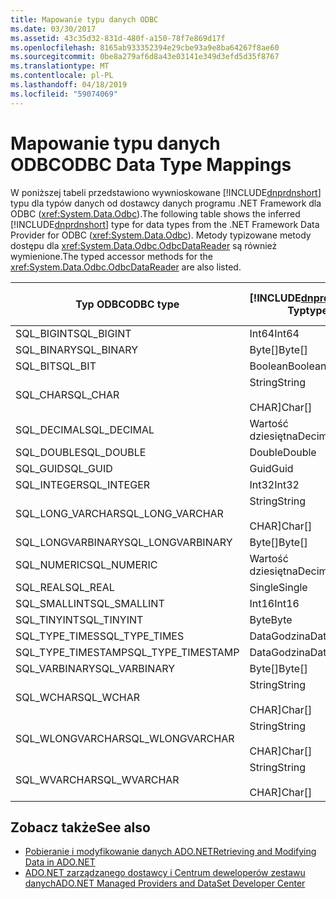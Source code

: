 ```yaml
---
title: Mapowanie typu danych ODBC
ms.date: 03/30/2017
ms.assetid: 43c35d32-831d-480f-a150-78f7e869d17f
ms.openlocfilehash: 8165ab933352394e29cbe93a9e8ba64267f8ae60
ms.sourcegitcommit: 0be8a279af6d8a43e03141e349d3efd5d35f8767
ms.translationtype: MT
ms.contentlocale: pl-PL
ms.lasthandoff: 04/18/2019
ms.locfileid: "59074069"
---
```

# <a name="odbc-data-type-mappings"></a><span data-ttu-id="09d03-102">Mapowanie typu danych ODBC</span><span class="sxs-lookup"><span data-stu-id="09d03-102">ODBC Data Type Mappings</span></span>
<span data-ttu-id="09d03-103">W poniższej tabeli przedstawiono wywnioskowane [!INCLUDE[dnprdnshort](../../../../includes/dnprdnshort-md.md)] typu dla typów danych od dostawcy danych programu .NET Framework dla ODBC (<xref:System.Data.Odbc>).</span><span class="sxs-lookup"><span data-stu-id="09d03-103">The following table shows the inferred [!INCLUDE[dnprdnshort](../../../../includes/dnprdnshort-md.md)] type for data types from the .NET Framework Data Provider for ODBC (<xref:System.Data.Odbc>).</span></span> <span data-ttu-id="09d03-104">Metody typizowane metody dostępu dla <xref:System.Data.Odbc.OdbcDataReader> są również wymienione.</span><span class="sxs-lookup"><span data-stu-id="09d03-104">The typed accessor methods for the <xref:System.Data.Odbc.OdbcDataReader> are also listed.</span></span>  
  
|<span data-ttu-id="09d03-105">Typ ODBC</span><span class="sxs-lookup"><span data-stu-id="09d03-105">ODBC type</span></span>|[!INCLUDE[dnprdnshort](../../../../includes/dnprdnshort-md.md)] <span data-ttu-id="09d03-106">Typ</span><span class="sxs-lookup"><span data-stu-id="09d03-106">type</span></span>|[!INCLUDE[dnprdnshort](../../../../includes/dnprdnshort-md.md)] <span data-ttu-id="09d03-107">typizowane metody dostępu</span><span class="sxs-lookup"><span data-stu-id="09d03-107">typed accessor</span></span>|  
|---------------|----------------------------------------------------------------------|--------------------------------------------------------------------------------|  
|<span data-ttu-id="09d03-108">SQL_BIGINT</span><span class="sxs-lookup"><span data-stu-id="09d03-108">SQL_BIGINT</span></span>|<span data-ttu-id="09d03-109">Int64</span><span class="sxs-lookup"><span data-stu-id="09d03-109">Int64</span></span>|<span data-ttu-id="09d03-110">GetInt64()</span><span class="sxs-lookup"><span data-stu-id="09d03-110">GetInt64()</span></span>|  
|<span data-ttu-id="09d03-111">SQL_BINARY</span><span class="sxs-lookup"><span data-stu-id="09d03-111">SQL_BINARY</span></span>|<span data-ttu-id="09d03-112">Byte[]</span><span class="sxs-lookup"><span data-stu-id="09d03-112">Byte[]</span></span>|<span data-ttu-id="09d03-113">GetBytes()</span><span class="sxs-lookup"><span data-stu-id="09d03-113">GetBytes()</span></span>|  
|<span data-ttu-id="09d03-114">SQL_BIT</span><span class="sxs-lookup"><span data-stu-id="09d03-114">SQL_BIT</span></span>|<span data-ttu-id="09d03-115">Boolean</span><span class="sxs-lookup"><span data-stu-id="09d03-115">Boolean</span></span>|<span data-ttu-id="09d03-116">GetBoolean()</span><span class="sxs-lookup"><span data-stu-id="09d03-116">GetBoolean()</span></span>|  
|<span data-ttu-id="09d03-117">SQL_CHAR</span><span class="sxs-lookup"><span data-stu-id="09d03-117">SQL_CHAR</span></span>|<span data-ttu-id="09d03-118">String</span><span class="sxs-lookup"><span data-stu-id="09d03-118">String</span></span><br /><br /> <span data-ttu-id="09d03-119">CHAR]</span><span class="sxs-lookup"><span data-stu-id="09d03-119">Char[]</span></span>|<span data-ttu-id="09d03-120">GetString()</span><span class="sxs-lookup"><span data-stu-id="09d03-120">GetString()</span></span><br /><br /> <span data-ttu-id="09d03-121">GetChars()</span><span class="sxs-lookup"><span data-stu-id="09d03-121">GetChars()</span></span>|  
|<span data-ttu-id="09d03-122">SQL_DECIMAL</span><span class="sxs-lookup"><span data-stu-id="09d03-122">SQL_DECIMAL</span></span>|<span data-ttu-id="09d03-123">Wartość dziesiętna</span><span class="sxs-lookup"><span data-stu-id="09d03-123">Decimal</span></span>|<span data-ttu-id="09d03-124">GetDecimal()</span><span class="sxs-lookup"><span data-stu-id="09d03-124">GetDecimal()</span></span>|  
|<span data-ttu-id="09d03-125">SQL_DOUBLE</span><span class="sxs-lookup"><span data-stu-id="09d03-125">SQL_DOUBLE</span></span>|<span data-ttu-id="09d03-126">Double</span><span class="sxs-lookup"><span data-stu-id="09d03-126">Double</span></span>|<span data-ttu-id="09d03-127">GetDouble()</span><span class="sxs-lookup"><span data-stu-id="09d03-127">GetDouble()</span></span>|  
|<span data-ttu-id="09d03-128">SQL_GUID</span><span class="sxs-lookup"><span data-stu-id="09d03-128">SQL_GUID</span></span>|<span data-ttu-id="09d03-129">Guid</span><span class="sxs-lookup"><span data-stu-id="09d03-129">Guid</span></span>|<span data-ttu-id="09d03-130">GetGuid()</span><span class="sxs-lookup"><span data-stu-id="09d03-130">GetGuid()</span></span>|  
|<span data-ttu-id="09d03-131">SQL_INTEGER</span><span class="sxs-lookup"><span data-stu-id="09d03-131">SQL_INTEGER</span></span>|<span data-ttu-id="09d03-132">Int32</span><span class="sxs-lookup"><span data-stu-id="09d03-132">Int32</span></span>|<span data-ttu-id="09d03-133">GetInt32()</span><span class="sxs-lookup"><span data-stu-id="09d03-133">GetInt32()</span></span>|  
|<span data-ttu-id="09d03-134">SQL_LONG_VARCHAR</span><span class="sxs-lookup"><span data-stu-id="09d03-134">SQL_LONG_VARCHAR</span></span>|<span data-ttu-id="09d03-135">String</span><span class="sxs-lookup"><span data-stu-id="09d03-135">String</span></span><br /><br /> <span data-ttu-id="09d03-136">CHAR]</span><span class="sxs-lookup"><span data-stu-id="09d03-136">Char[]</span></span>|<span data-ttu-id="09d03-137">GetString()</span><span class="sxs-lookup"><span data-stu-id="09d03-137">GetString()</span></span><br /><br /> <span data-ttu-id="09d03-138">GetChars()</span><span class="sxs-lookup"><span data-stu-id="09d03-138">GetChars()</span></span>|  
|<span data-ttu-id="09d03-139">SQL_LONGVARBINARY</span><span class="sxs-lookup"><span data-stu-id="09d03-139">SQL_LONGVARBINARY</span></span>|<span data-ttu-id="09d03-140">Byte[]</span><span class="sxs-lookup"><span data-stu-id="09d03-140">Byte[]</span></span>|<span data-ttu-id="09d03-141">GetBytes()</span><span class="sxs-lookup"><span data-stu-id="09d03-141">GetBytes()</span></span>|  
|<span data-ttu-id="09d03-142">SQL_NUMERIC</span><span class="sxs-lookup"><span data-stu-id="09d03-142">SQL_NUMERIC</span></span>|<span data-ttu-id="09d03-143">Wartość dziesiętna</span><span class="sxs-lookup"><span data-stu-id="09d03-143">Decimal</span></span>|<span data-ttu-id="09d03-144">GetDecimal()</span><span class="sxs-lookup"><span data-stu-id="09d03-144">GetDecimal()</span></span>|  
|<span data-ttu-id="09d03-145">SQL_REAL</span><span class="sxs-lookup"><span data-stu-id="09d03-145">SQL_REAL</span></span>|<span data-ttu-id="09d03-146">Single</span><span class="sxs-lookup"><span data-stu-id="09d03-146">Single</span></span>|<span data-ttu-id="09d03-147">GetFloat()</span><span class="sxs-lookup"><span data-stu-id="09d03-147">GetFloat()</span></span>|  
|<span data-ttu-id="09d03-148">SQL_SMALLINT</span><span class="sxs-lookup"><span data-stu-id="09d03-148">SQL_SMALLINT</span></span>|<span data-ttu-id="09d03-149">Int16</span><span class="sxs-lookup"><span data-stu-id="09d03-149">Int16</span></span>|<span data-ttu-id="09d03-150">GetInt16()</span><span class="sxs-lookup"><span data-stu-id="09d03-150">GetInt16()</span></span>|  
|<span data-ttu-id="09d03-151">SQL_TINYINT</span><span class="sxs-lookup"><span data-stu-id="09d03-151">SQL_TINYINT</span></span>|<span data-ttu-id="09d03-152">Byte</span><span class="sxs-lookup"><span data-stu-id="09d03-152">Byte</span></span>|<span data-ttu-id="09d03-153">GetByte()</span><span class="sxs-lookup"><span data-stu-id="09d03-153">GetByte()</span></span>|  
|<span data-ttu-id="09d03-154">SQL_TYPE_TIMES</span><span class="sxs-lookup"><span data-stu-id="09d03-154">SQL_TYPE_TIMES</span></span>|<span data-ttu-id="09d03-155">DataGodzina</span><span class="sxs-lookup"><span data-stu-id="09d03-155">DateTime</span></span>|<span data-ttu-id="09d03-156">GetDateTime()</span><span class="sxs-lookup"><span data-stu-id="09d03-156">GetDateTime()</span></span>|  
|<span data-ttu-id="09d03-157">SQL_TYPE_TIMESTAMP</span><span class="sxs-lookup"><span data-stu-id="09d03-157">SQL_TYPE_TIMESTAMP</span></span>|<span data-ttu-id="09d03-158">DataGodzina</span><span class="sxs-lookup"><span data-stu-id="09d03-158">DateTime</span></span>|<span data-ttu-id="09d03-159">GetDateTime()</span><span class="sxs-lookup"><span data-stu-id="09d03-159">GetDateTime()</span></span>|  
|<span data-ttu-id="09d03-160">SQL_VARBINARY</span><span class="sxs-lookup"><span data-stu-id="09d03-160">SQL_VARBINARY</span></span>|<span data-ttu-id="09d03-161">Byte[]</span><span class="sxs-lookup"><span data-stu-id="09d03-161">Byte[]</span></span>|<span data-ttu-id="09d03-162">GetBytes()</span><span class="sxs-lookup"><span data-stu-id="09d03-162">GetBytes()</span></span>|  
|<span data-ttu-id="09d03-163">SQL_WCHAR</span><span class="sxs-lookup"><span data-stu-id="09d03-163">SQL_WCHAR</span></span>|<span data-ttu-id="09d03-164">String</span><span class="sxs-lookup"><span data-stu-id="09d03-164">String</span></span><br /><br /> <span data-ttu-id="09d03-165">CHAR]</span><span class="sxs-lookup"><span data-stu-id="09d03-165">Char[]</span></span>|<span data-ttu-id="09d03-166">GetString()</span><span class="sxs-lookup"><span data-stu-id="09d03-166">GetString()</span></span><br /><br /> <span data-ttu-id="09d03-167">GetChars()</span><span class="sxs-lookup"><span data-stu-id="09d03-167">GetChars()</span></span>|  
|<span data-ttu-id="09d03-168">SQL_WLONGVARCHAR</span><span class="sxs-lookup"><span data-stu-id="09d03-168">SQL_WLONGVARCHAR</span></span>|<span data-ttu-id="09d03-169">String</span><span class="sxs-lookup"><span data-stu-id="09d03-169">String</span></span><br /><br /> <span data-ttu-id="09d03-170">CHAR]</span><span class="sxs-lookup"><span data-stu-id="09d03-170">Char[]</span></span>|<span data-ttu-id="09d03-171">GetString()</span><span class="sxs-lookup"><span data-stu-id="09d03-171">GetString()</span></span><br /><br /> <span data-ttu-id="09d03-172">GetChars()</span><span class="sxs-lookup"><span data-stu-id="09d03-172">GetChars()</span></span>|  
|<span data-ttu-id="09d03-173">SQL_WVARCHAR</span><span class="sxs-lookup"><span data-stu-id="09d03-173">SQL_WVARCHAR</span></span>|<span data-ttu-id="09d03-174">String</span><span class="sxs-lookup"><span data-stu-id="09d03-174">String</span></span><br /><br /> <span data-ttu-id="09d03-175">CHAR]</span><span class="sxs-lookup"><span data-stu-id="09d03-175">Char[]</span></span>|<span data-ttu-id="09d03-176">GetString()</span><span class="sxs-lookup"><span data-stu-id="09d03-176">GetString()</span></span><br /><br /> <span data-ttu-id="09d03-177">GetChars()</span><span class="sxs-lookup"><span data-stu-id="09d03-177">GetChars()</span></span>|  
  
## <a name="see-also"></a><span data-ttu-id="09d03-178">Zobacz także</span><span class="sxs-lookup"><span data-stu-id="09d03-178">See also</span></span>

- [<span data-ttu-id="09d03-179">Pobieranie i modyfikowanie danych ADO.NET</span><span class="sxs-lookup"><span data-stu-id="09d03-179">Retrieving and Modifying Data in ADO.NET</span></span>](../../../../docs/framework/data/adonet/retrieving-and-modifying-data.md)
- [<span data-ttu-id="09d03-180">ADO.NET zarządzanego dostawcy i Centrum deweloperów zestawu danych</span><span class="sxs-lookup"><span data-stu-id="09d03-180">ADO.NET Managed Providers and DataSet Developer Center</span></span>](https://go.microsoft.com/fwlink/?LinkId=217917)
